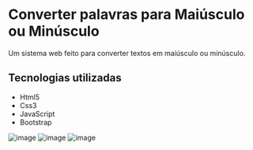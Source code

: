 # Converter palavras para Maiúsculo ou Minúsculo
Um sistema web feito para converter textos em maiúsculo ou minúsculo.

## Tecnologias utilizadas
- Html5
- Css3
- JavaScript
- Bootstrap

![image](https://user-images.githubusercontent.com/96023606/235028840-c8c664b1-b543-4396-8601-80d91665abc1.png)
![image](https://user-images.githubusercontent.com/96023606/235028655-af53e42b-7c29-4040-b7cf-69f527beb0c2.png)
![image](https://user-images.githubusercontent.com/96023606/235028984-4b506c02-480e-43b7-91b1-1ba5012f65ad.png)
